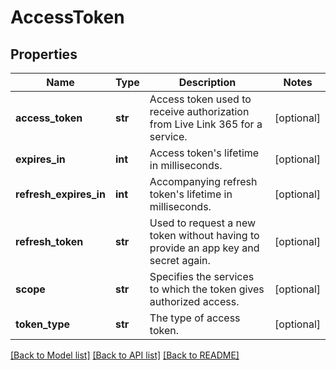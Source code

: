 # AccessToken

## Properties
Name | Type | Description | Notes
------------ | ------------- | ------------- | -------------
**access_token** | **str** | Access token used to receive authorization from Live Link 365 for a service. | [optional] 
**expires_in** | **int** | Access token&#39;s lifetime in milliseconds. | [optional] 
**refresh_expires_in** | **int** | Accompanying refresh token&#39;s lifetime in milliseconds. | [optional] 
**refresh_token** | **str** | Used to request a new token without having to provide an app key and secret again. | [optional] 
**scope** | **str** | Specifies the services to which the token gives authorized access. | [optional] 
**token_type** | **str** | The type of access token. | [optional] 

[[Back to Model list]](../README.md#documentation-for-models) [[Back to API list]](../README.md#documentation-for-api-endpoints) [[Back to README]](../README.md)


